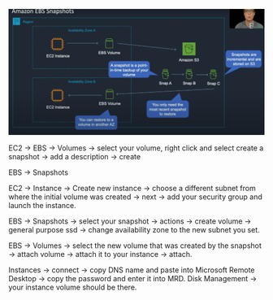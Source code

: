 ![](../Images/EBSSnapshot.PNG)

EC2 -> EBS -> Volumes -> select your volume, right click and select create a snapshot -> add a description -> create

EBS -> Snapshots 

EC2 -> Instance -> Create new instance -> choose a different subnet from where the initial volume was created -> next -> add your security group and launch the instance.

EBS -> Snapshots -> select your snapshot -> actions -> create volume -> general purpose ssd -> change availability zone to the new subnet you set.

EBS -> Volumes -> select the new volume that was created by the snapshot -> attach volume -> attach it to your instance -> attach.

Instances -> connect -> copy DNS name and paste into Microsoft Remote Desktop -> copy the password and enter it into MRD.
Disk Management -> your instance volume should be there.